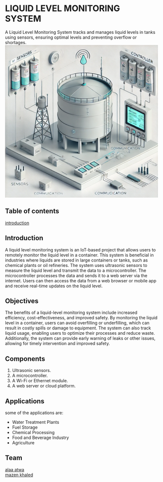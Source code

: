 # LIQUID LEVEL MONITORING SYSTEM
A Liquid Level Monitoring System tracks and manages liquid levels in tanks using sensors, ensuring optimal levels and preventing overflow or shortages.
![liquid-level-monitoring-image](Liquid-level-monitoring.png)

## Table of contents
[introduction](#introduction)



## Introduction
A liquid level monitoring system is an IoT-based project that allows
users to remotely monitor the liquid level in a container.
This system is beneficial in industries where liquids are stored in
large containers or tanks, such as chemical plants or oil refineries.
The system uses ultrasonic sensors to measure the liquid level and
transmit the data to a microcontroller.
The microcontroller processes the data and
sends it to a web server via the internet.
Users can then access the data from a web browser or
mobile app and receive real-time updates on the liquid level.

## Objectives
The benefits of a liquid-level monitoring system include
increased
efficiency,
cost-effectiveness,
and improved safety.
By monitoring the liquid level in a container, users can avoid
overfilling or underfilling, which can result in costly spills or
damage to equipment.
The system can also track liquid usage, enabling users to
optimize their processes and reduce waste. Additionally, the
system can provide early warning of leaks or other issues,
allowing for timely intervention and improved safety.

## Components
1. Ultrasonic sensors.  
2. A microcontroller.  
3. A Wi-Fi or Ethernet module.  
4. A web server or cloud platform.  

## Applications
some of the applications are:  
- Water Treatment Plants  
- Fuel Storage  
- Chemical Processing  
- Food and Beverage Industry  
- Agriculture  

## Team
[alaa atwa](https://github.com/Alaa-Atwa)  
[mazen khaled](https://github.com/Mabona3)  

